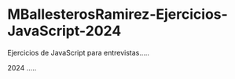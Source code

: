# MBallesterosRamirez-Ejercicios-JavaScript-2024
Ejercicios de JavaScript para entrevistas..... 

2024
.....